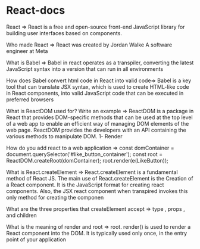 # React-docs
React => React is a free and open-source front-end JavaScript library for building user interfaces based on components.


Who made React => React was created by Jordan Walke A  software engineer at Meta


What is Babel => Babel in react operates as a transpiler, converting the latest JavaScript syntax into a version that can run in all environments


How does Babel convert html code in React into valid code=> Babel is a key tool that can translate JSX syntax, which is used to create HTML-like code in React components, into valid JavaScript code that can be executed in preferred browsers


What is ReactDOM used for? Write an example => ReactDOM is a package in React that provides DOM-specific methods that can be used at the top level of a web app to enable an efficient way of managing DOM elements of the web page. ReactDOM provides the developers with an API containing the various methods to manipulate DOM.
 1- Render


How do you add react to a web application => 
const domContainer = document.querySelector('#like_button_container');
const root = ReactDOM.createRoot(domContainer);
root.render(e(LikeButton));


What is React.createElement => React.createElement is a fundamental method of React JS. The main use of React.createElement is the Creation of a React component. It is the JavaScript format for creating react components. Also, the JSX react component when transpired invokes this only method for creating the componen


What are the three properties that createElement accept => type , props , and children


What is the meaning of render and root =>  root. render() is used to render a React component into the DOM. It is typically used only once, in the entry point of your application